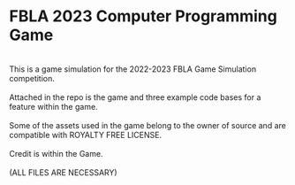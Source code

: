 # FBLA 2023 Computer Programming Game
<br>
This is a game simulation for the 2022-2023 FBLA Game Simulation competition.
<br>
<br>
Attached in the repo is the game and three example code bases for a feature within the game.
<br>
<br>
Some of the assets used in the game belong to the owner of source and are compatible with ROYALTY FREE LICENSE.
<br>
<br>
Credit is within the Game.
<br>
<br>
(ALL FILES ARE NECESSARY)
